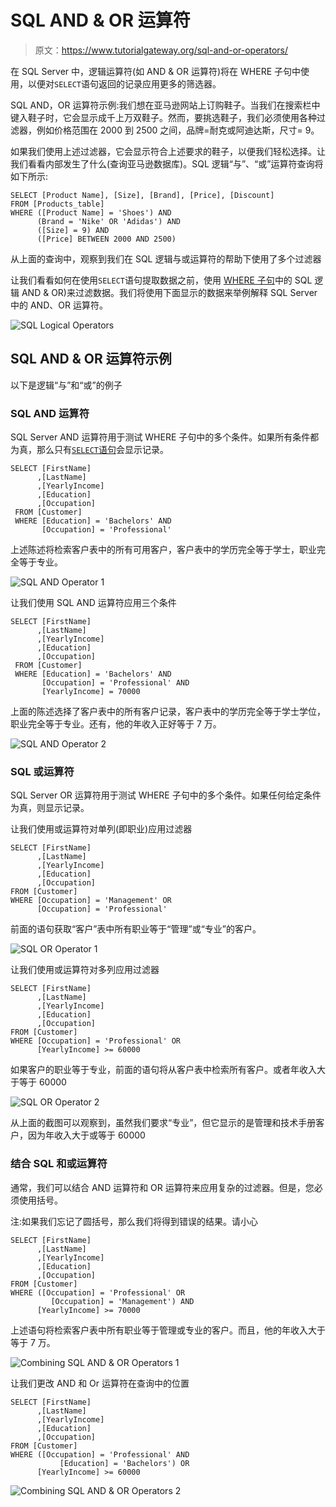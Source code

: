 # SQL AND & OR 运算符

> 原文：<https://www.tutorialgateway.org/sql-and-or-operators/>

在 SQL Server 中，逻辑运算符(如 AND & OR 运算符)将在 WHERE 子句中使用，以便对`SELECT`语句返回的记录应用更多的筛选器。

SQL AND，OR 运算符示例:我们想在亚马逊网站上订购鞋子。当我们在搜索栏中键入鞋子时，它会显示成千上万双鞋子。然而，要挑选鞋子，我们必须使用各种过滤器，例如价格范围在 2000 到 2500 之间，品牌=耐克或阿迪达斯，尺寸= 9。

如果我们使用上述过滤器，它会显示符合上述要求的鞋子，以便我们轻松选择。让我们看看内部发生了什么(查询亚马逊数据库)。SQL 逻辑“与”、“或”运算符查询将如下所示:

```
SELECT [Product Name], [Size], [Brand], [Price], [Discount]
FROM [Products_table]
WHERE ([Product Name] = 'Shoes') AND 
      (Brand = 'Nike' OR 'Adidas') AND
      ([Size] = 9) AND 
      ([Price] BETWEEN 2000 AND 2500)
```

从上面的查询中，观察到我们在 SQL 逻辑与或运算符的帮助下使用了多个过滤器

让我们看看如何在使用`SELECT`语句提取数据之前，使用 [WHERE 子句](https://www.tutorialgateway.org/sql-where-clause/)中的 SQL 逻辑 AND & OR)来过滤数据。我们将使用下面显示的数据来举例解释 SQL Server 中的 AND、OR 运算符。

![SQL Logical Operators](img/44bc547ddc976ecc5103fffb9245f100.png)

## SQL AND & OR 运算符示例

以下是逻辑“与”和“或”的例子

### SQL AND 运算符

SQL Server AND 运算符用于测试 WHERE 子句中的多个条件。如果所有条件都为真，那么只有[`SELECT`语句](https://www.tutorialgateway.org/sql-select-statement/)会显示记录。

```
SELECT [FirstName]
      ,[LastName]
      ,[YearlyIncome]
      ,[Education]
      ,[Occupation]
 FROM [Customer]
 WHERE [Education] = 'Bachelors' AND 
       [Occupation] = 'Professional'
```

上述陈述将检索客户表中的所有可用客户，客户表中的学历完全等于学士，职业完全等于专业。

![SQL AND Operator 1](img/3fb0de457819ddc18edac08166f2b898.png)

让我们使用 SQL AND 运算符应用三个条件

```
SELECT [FirstName]
      ,[LastName]
      ,[YearlyIncome]
      ,[Education]
      ,[Occupation]
 FROM [Customer]
 WHERE [Education] = 'Bachelors' AND 
       [Occupation] = 'Professional' AND
       [YearlyIncome] = 70000
```

上面的陈述选择了客户表中的所有客户记录，客户表中的学历完全等于学士学位，职业完全等于专业。还有，他的年收入正好等于 7 万。

![SQL AND Operator 2](img/d72e3f54d24c8aef2c538597a5be694f.png)

### SQL 或运算符

SQL Server OR 运算符用于测试 WHERE 子句中的多个条件。如果任何给定条件为真，则显示记录。

让我们使用或运算符对单列(即职业)应用过滤器

```
SELECT [FirstName]
      ,[LastName]
      ,[YearlyIncome]
      ,[Education]
      ,[Occupation]
FROM [Customer]
WHERE [Occupation] = 'Management' OR
      [Occupation] = 'Professional'
```

前面的语句获取“客户”表中所有职业等于“管理”或“专业”的客户。

![SQL OR Operator 1](img/3c0e1e4d4f399ae0c00c50b789b2a5cf.png)

让我们使用或运算符对多列应用过滤器

```
SELECT [FirstName]
      ,[LastName]
      ,[YearlyIncome]
      ,[Education]
      ,[Occupation]
FROM [Customer]
WHERE [Occupation] = 'Professional' OR
      [YearlyIncome] >= 60000
```

如果客户的职业等于专业，前面的语句将从客户表中检索所有客户。或者年收入大于等于 60000

![SQL OR Operator 2](img/aef86bb05a189c88682c5156b292207f.png)

从上面的截图可以观察到，虽然我们要求“专业”，但它显示的是管理和技术手册客户，因为年收入大于或等于 60000

### 结合 SQL 和或运算符

通常，我们可以结合 AND 运算符和 OR 运算符来应用复杂的过滤器。但是，您必须使用括号。

注:如果我们忘记了圆括号，那么我们将得到错误的结果。请小心

```
SELECT [FirstName]
      ,[LastName]
      ,[YearlyIncome]
      ,[Education]
      ,[Occupation]
FROM [Customer]
WHERE ([Occupation] = 'Professional' OR 
         [Occupation] = 'Management') AND
      [YearlyIncome] >= 70000
```

上述语句将检索客户表中所有职业等于管理或专业的客户。而且，他的年收入大于等于 7 万。

![Combining SQL AND & OR Operators 1](img/25033f651b75c873f96302380fba2ec1.png)

让我们更改 AND 和 Or 运算符在查询中的位置

```
SELECT [FirstName]
      ,[LastName]
      ,[YearlyIncome]
      ,[Education]
      ,[Occupation]
FROM [Customer]
WHERE ([Occupation] = 'Professional' AND 
           [Education] = 'Bachelors') OR
      [YearlyIncome] >= 60000
```

![Combining SQL AND & OR Operators 2](img/79b7ab39d7c38af9676df5ae6d47447e.png)